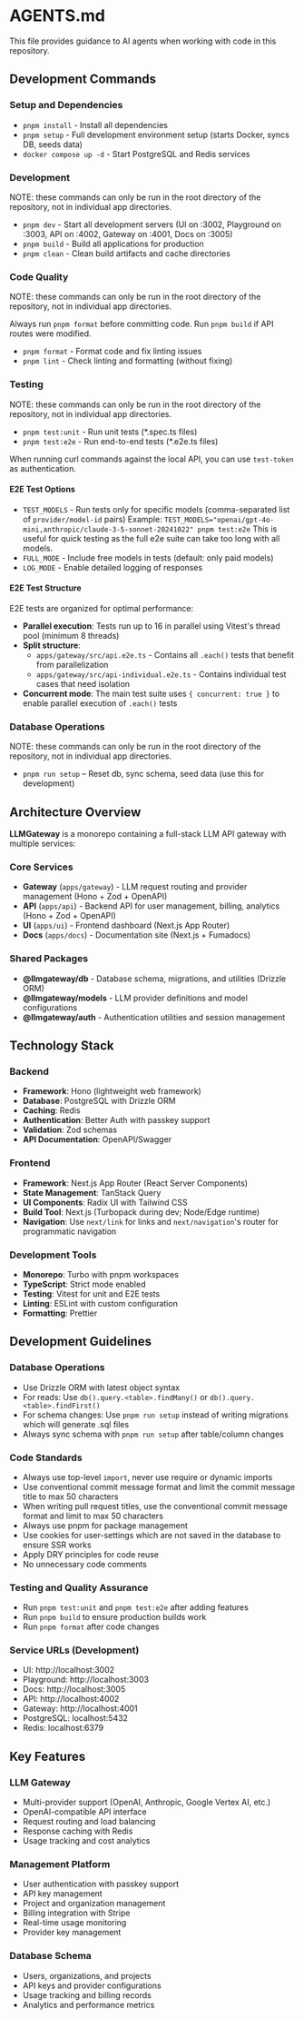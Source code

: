# AGENTS.md

This file provides guidance to AI agents when working with code in this repository.

## Development Commands

### Setup and Dependencies

- `pnpm install` - Install all dependencies
- `pnpm setup` - Full development environment setup (starts Docker, syncs DB, seeds data)
- `docker compose up -d` - Start PostgreSQL and Redis services

### Development

NOTE: these commands can only be run in the root directory of the repository, not in individual app directories.

- `pnpm dev` - Start all development servers (UI on :3002, Playground on :3003, API on :4002, Gateway on :4001, Docs on :3005)
- `pnpm build` - Build all applications for production
- `pnpm clean` - Clean build artifacts and cache directories

### Code Quality

NOTE: these commands can only be run in the root directory of the repository, not in individual app directories.

Always run `pnpm format` before committing code. Run `pnpm build` if API routes were modified.

- `pnpm format` - Format code and fix linting issues
- `pnpm lint` - Check linting and formatting (without fixing)

### Testing

NOTE: these commands can only be run in the root directory of the repository, not in individual app directories.

- `pnpm test:unit` - Run unit tests (\*.spec.ts files)
- `pnpm test:e2e` - Run end-to-end tests (\*.e2e.ts files)

When running curl commands against the local API, you can use `test-token` as authentication.

#### E2E Test Options

- `TEST_MODELS` - Run tests only for specific models (comma-separated list of `provider/model-id` pairs)
  Example: `TEST_MODELS="openai/gpt-4o-mini,anthropic/claude-3-5-sonnet-20241022" pnpm test:e2e`
  This is useful for quick testing as the full e2e suite can take too long with all models.
- `FULL_MODE` - Include free models in tests (default: only paid models)
- `LOG_MODE` - Enable detailed logging of responses

#### E2E Test Structure

E2E tests are organized for optimal performance:

- **Parallel execution**: Tests run up to 16 in parallel using Vitest's thread pool (minimum 8 threads)
- **Split structure**:
  - `apps/gateway/src/api.e2e.ts` - Contains all `.each()` tests that benefit from parallelization
  - `apps/gateway/src/api-individual.e2e.ts` - Contains individual test cases that need isolation
- **Concurrent mode**: The main test suite uses `{ concurrent: true }` to enable parallel execution of `.each()` tests

### Database Operations

NOTE: these commands can only be run in the root directory of the repository, not in individual app directories.

- `pnpm run setup` – Reset db, sync schema, seed data (use this for development)

## Architecture Overview

**LLMGateway** is a monorepo containing a full-stack LLM API gateway with multiple services:

### Core Services

- **Gateway** (`apps/gateway`) - LLM request routing and provider management (Hono + Zod + OpenAPI)
- **API** (`apps/api`) - Backend API for user management, billing, analytics (Hono + Zod + OpenAPI)
- **UI** (`apps/ui`) - Frontend dashboard (Next.js App Router)
- **Docs** (`apps/docs`) - Documentation site (Next.js + Fumadocs)

### Shared Packages

- **@llmgateway/db** - Database schema, migrations, and utilities (Drizzle ORM)
- **@llmgateway/models** - LLM provider definitions and model configurations
- **@llmgateway/auth** - Authentication utilities and session management

## Technology Stack

### Backend

- **Framework**: Hono (lightweight web framework)
- **Database**: PostgreSQL with Drizzle ORM
- **Caching**: Redis
- **Authentication**: Better Auth with passkey support
- **Validation**: Zod schemas
- **API Documentation**: OpenAPI/Swagger

### Frontend

- **Framework**: Next.js App Router (React Server Components)
- **State Management**: TanStack Query
- **UI Components**: Radix UI with Tailwind CSS
- **Build Tool**: Next.js (Turbopack during dev; Node/Edge runtime)
- **Navigation**: Use `next/link` for links and `next/navigation`'s router for programmatic navigation

### Development Tools

- **Monorepo**: Turbo with pnpm workspaces
- **TypeScript**: Strict mode enabled
- **Testing**: Vitest for unit and E2E tests
- **Linting**: ESLint with custom configuration
- **Formatting**: Prettier

## Development Guidelines

### Database Operations

- Use Drizzle ORM with latest object syntax
- For reads: Use `db().query.<table>.findMany()` or `db().query.<table>.findFirst()`
- For schema changes: Use `pnpm run setup` instead of writing migrations which will generate .sql files
- Always sync schema with `pnpm run setup` after table/column changes

### Code Standards

- Always use top-level `import`, never use require or dynamic imports
- Use conventional commit message format and limit the commit message title to max 50 characters
- When writing pull request titles, use the conventional commit message format and limit to max 50 characters
- Always use pnpm for package management
- Use cookies for user-settings which are not saved in the database to ensure SSR works
- Apply DRY principles for code reuse
- No unnecessary code comments

### Testing and Quality Assurance

- Run `pnpm test:unit` and `pnpm test:e2e` after adding features
- Run `pnpm build` to ensure production builds work
- Run `pnpm format` after code changes

### Service URLs (Development)

- UI: http://localhost:3002
- Playground: http://localhost:3003
- Docs: http://localhost:3005
- API: http://localhost:4002
- Gateway: http://localhost:4001
- PostgreSQL: localhost:5432
- Redis: localhost:6379

## Key Features

### LLM Gateway

- Multi-provider support (OpenAI, Anthropic, Google Vertex AI, etc.)
- OpenAI-compatible API interface
- Request routing and load balancing
- Response caching with Redis
- Usage tracking and cost analytics

### Management Platform

- User authentication with passkey support
- API key management
- Project and organization management
- Billing integration with Stripe
- Real-time usage monitoring
- Provider key management

### Database Schema

- Users, organizations, and projects
- API keys and provider configurations
- Usage tracking and billing records
- Analytics and performance metrics
